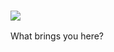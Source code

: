 ### ![](https://tenor.com/view/ai-hayasaka-together-blushing-anime-kaguya-sama-love-is-war-gif-17948041.gif)
What brings you here?
<!--
**wqyzeng/wqyzeng** is a ✨ _special_ ✨ repository because its `README.md` (this file) appears on your GitHub profile.

Here are some ideas to get you started:

- 🔭 I’m currently working on ...
- 🌱 I’m currently learning ...
- 👯 I’m looking to collaborate on ...
- 🤔 I’m looking for help with ...
- 💬 Ask me about ...
- 📫 How to reach me: ...
- 😄 Pronouns: ...
- ⚡ Fun fact: ...
-->
